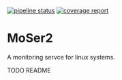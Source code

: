 [![pipeline status](http://gitlab-server.fritz.box/root/moser2/badges/master/pipeline.svg)](http://gitlab-server.fritz.box/root/moser2/commits/master)
[![coverage report](http://gitlab-server.fritz.box/root/moser2/badges/master/coverage.svg)](http://gitlab-server.fritz.box/root/moser2/commits/master)
# MoSer2

A monitoring servce for linux systems.

TODO README
